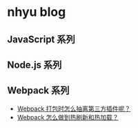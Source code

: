 # nhyu blog

## JavaScript 系列

## Node.js 系列

## Webpack 系列
- [Webpack 打包时怎么抽离第三方插件呢？](https://github.com/nhyu/blog/issues/2) <!-- ./docs/webpack/webpack-01.md -->
- [Webpack 怎么做到热刷新和热加载？](https://github.com/nhyu/blog/issues/3) <!-- ./docs/webpack/webpack-02.md -->
